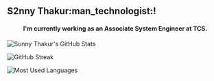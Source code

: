 <h2>
 S2nny Thakur:man_technologist:!
</h2>

<h4 align='center'>
  I'm currently working as an Associate System Engineer at TCS.
</h4>
<!--<!-- Begin Stats Cards -->

![Sunny Thakur's GitHub Stats](https://github-readme-stats.vercel.app/api?username=sunnythakr&hide=stars&count_private=true&show_icons=true&theme=algolia&border_radius=20)

![GitHub Streak](https://streak-stats.demolab.com?user=sunnythakr&count_private=true&theme=algolia&border_radius=20)

<!-- ![Most Used Languages](https://github-readme-stats.vercel.app/api/top-langs/?username=sunnythakr&show_icons=true&theme=algolia&border_radius=20) -->
    
<!-- compact programming languages layout -->
![Most Used Languages](https://github-readme-streak-stats.herokuapp.com/api/top-langs/?username=sunnythakr&layout=compact&show_icons=true&theme=algolia&border_radius=20)
</div>
<!--  End Stats Cards -->
